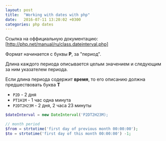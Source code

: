 ```yaml
---
layout: post
title:  "Working with dates with php"
date:   2016-07-11 13:20:02 +0300
categories: php dates
---
```


Ссылка на оффициальную документацию: [http://php.net/manual/ru/class.dateinterval.php]

Формат начинается с буквы **P**, за "период". 

Длина каждого периода описывается целым значением и следующим за ним указателем периода.

Если длина периода содержит **время**, то его описанию должна предшествовать буква **T**

- `P2D` - 2 дня
- `PT1H1M` - 1 час одна минута
- `P2DT2H23M` - 2 дня, 2 часа 23 минуты


```php
$dateInterval = new DateInterval('P2DT2H23M);
```

[http://php.net/manual/ru/class.dateinterval.php]: http://php.net/manual/ru/class.dateinterval.php


```php
// month period
$from = strtotime('first day of previous month 00:00:00');
$to = strtotime('first day of this month 00:00:00') -1;
```
